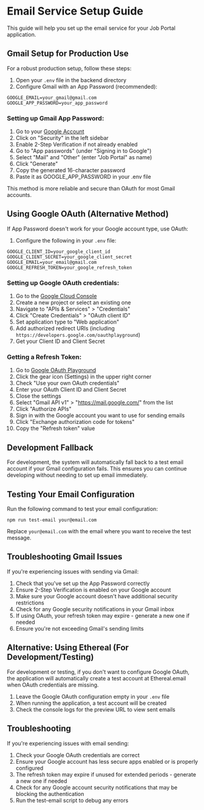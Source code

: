 # Email Service Setup Guide

This guide will help you set up the email service for your Job Portal application.

## Gmail Setup for Production Use

For a robust production setup, follow these steps:

1. Open your `.env` file in the backend directory
2. Configure Gmail with an App Password (recommended):

```
GOOGLE_EMAIL=your_gmail@gmail.com
GOOGLE_APP_PASSWORD=your_app_password
```

### Setting up Gmail App Password:

1. Go to your [Google Account](https://myaccount.google.com/)
2. Click on "Security" in the left sidebar
3. Enable 2-Step Verification if not already enabled
4. Go to "App passwords" (under "Signing in to Google")
5. Select "Mail" and "Other" (enter "Job Portal" as name)
6. Click "Generate"
7. Copy the generated 16-character password
8. Paste it as GOOGLE_APP_PASSWORD in your .env file

This method is more reliable and secure than OAuth for most Gmail accounts.

## Using Google OAuth (Alternative Method)

If App Password doesn't work for your Google account type, use OAuth:

1. Configure the following in your `.env` file:

```
GOOGLE_CLIENT_ID=your_google_client_id
GOOGLE_CLIENT_SECRET=your_google_client_secret
GOOGLE_EMAIL=your_email@gmail.com
GOOGLE_REFRESH_TOKEN=your_google_refresh_token
```

### Setting up Google OAuth credentials:

1. Go to the [Google Cloud Console](https://console.cloud.google.com/)
2. Create a new project or select an existing one
3. Navigate to "APIs & Services" > "Credentials"
4. Click "Create Credentials" > "OAuth client ID"
5. Set application type to "Web application"
6. Add authorized redirect URIs (including `https://developers.google.com/oauthplayground`)
7. Get your Client ID and Client Secret

### Getting a Refresh Token:

1. Go to [Google OAuth Playground](https://developers.google.com/oauthplayground/)
2. Click the gear icon (Settings) in the upper right corner
3. Check "Use your own OAuth credentials"
4. Enter your OAuth Client ID and Client Secret
5. Close the settings
6. Select "Gmail API v1" > "https://mail.google.com/" from the list
7. Click "Authorize APIs"
8. Sign in with the Google account you want to use for sending emails
9. Click "Exchange authorization code for tokens"
10. Copy the "Refresh token" value

## Development Fallback

For development, the system will automatically fall back to a test email account if your Gmail configuration fails. This ensures you can continue developing without needing to set up email immediately.

## Testing Your Email Configuration

Run the following command to test your email configuration:

```
npm run test-email your@email.com
```

Replace `your@email.com` with the email where you want to receive the test message.

## Troubleshooting Gmail Issues

If you're experiencing issues with sending via Gmail:

1. Check that you've set up the App Password correctly
2. Ensure 2-Step Verification is enabled on your Google account
3. Make sure your Google account doesn't have additional security restrictions
4. Check for any Google security notifications in your Gmail inbox
5. If using OAuth, your refresh token may expire - generate a new one if needed
6. Ensure you're not exceeding Gmail's sending limits

## Alternative: Using Ethereal (For Development/Testing)

For development or testing, if you don't want to configure Google OAuth, the application will automatically create a test account at Ethereal.email when OAuth credentials are missing.

1. Leave the Google OAuth configuration empty in your `.env` file
2. When running the application, a test account will be created
3. Check the console logs for the preview URL to view sent emails

## Troubleshooting

If you're experiencing issues with email sending:

1. Check your Google OAuth credentials are correct
2. Ensure your Google account has less secure apps enabled or is properly configured
3. The refresh token may expire if unused for extended periods - generate a new one if needed
4. Check for any Google account security notifications that may be blocking the authentication
5. Run the test-email script to debug any errors 